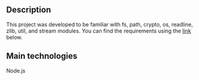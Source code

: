 ## Description

This project was developed to be familiar with fs, path, crypto, os, readline, zlib, util, and stream modules.
You can find the requirements using the [link](https://github.com/AlreadyBored/nodejs-assignments/blob/main/assignments/file-manager/assignment.md) below.


## Main technologies

Node.js


